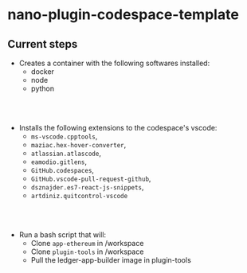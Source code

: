 # nano-plugin-codespace-template

## Current steps

- Creates a container with the following softwares installed:
	- docker
	- node
	- python
</br>
</br>

- Installs the following extensions to the codespace's vscode:
	- `ms-vscode.cpptools`,
	- `maziac.hex-hover-converter`,
	- `atlassian.atlascode`,
	- `eamodio.gitlens`,
	- `GitHub.codespaces`,
	- `GitHub.vscode-pull-request-github`,
	- `dsznajder.es7-react-js-snippets`,
	- `artdiniz.quitcontrol-vscode`
</br>
</br>

- Run a bash script that will:
	- Clone `app-ethereum` in /workspace
	- Clone `plugin-tools` in /workspace
	- Pull the ledger-app-builder image in plugin-tools